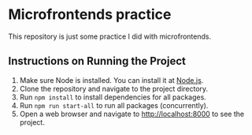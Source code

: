 # Microfrontends practice

This repository is just some practice I did with microfrontends.

## Instructions on Running the Project

1. Make sure Node is installed. You can install it at [Node.js](https://nodejs.org/en/download/).
2. Clone the repository and navigate to the project directory.
3. Run `npm install` to install dependencies for all packages.
4. Run `npm run start-all` to run all packages (concurrently).
5. Open a web browser and navigate to [http://localhost:8000](http://localhost:8000) to see the project.
